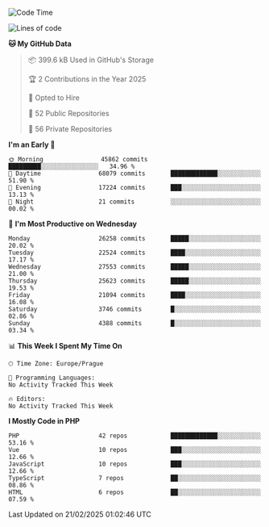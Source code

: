 <!--START_SECTION:waka-->
![Code Time](http://img.shields.io/badge/Code%20Time-1%2C584%20hrs%203%20mins-blue)

![Lines of code](https://img.shields.io/badge/From%20Hello%20World%20I%27ve%20Written-40.1%20million%20lines%20of%20code-blue)

**🐱 My GitHub Data** 

> 📦 399.6 kB Used in GitHub's Storage 
 > 
> 🏆 2 Contributions in the Year 2025
 > 
> 💼 Opted to Hire
 > 
> 📜 52 Public Repositories 
 > 
> 🔑 56 Private Repositories 
 > 
**I'm an Early 🐤** 

```text
🌞 Morning                45862 commits       █████████░░░░░░░░░░░░░░░░   34.96 % 
🌆 Daytime                68079 commits       █████████████░░░░░░░░░░░░   51.90 % 
🌃 Evening                17224 commits       ███░░░░░░░░░░░░░░░░░░░░░░   13.13 % 
🌙 Night                  21 commits          ░░░░░░░░░░░░░░░░░░░░░░░░░   00.02 % 
```
📅 **I'm Most Productive on Wednesday** 

```text
Monday                   26258 commits       █████░░░░░░░░░░░░░░░░░░░░   20.02 % 
Tuesday                  22524 commits       ████░░░░░░░░░░░░░░░░░░░░░   17.17 % 
Wednesday                27553 commits       █████░░░░░░░░░░░░░░░░░░░░   21.00 % 
Thursday                 25623 commits       █████░░░░░░░░░░░░░░░░░░░░   19.53 % 
Friday                   21094 commits       ████░░░░░░░░░░░░░░░░░░░░░   16.08 % 
Saturday                 3746 commits        █░░░░░░░░░░░░░░░░░░░░░░░░   02.86 % 
Sunday                   4388 commits        █░░░░░░░░░░░░░░░░░░░░░░░░   03.34 % 
```


📊 **This Week I Spent My Time On** 

```text
🕑︎ Time Zone: Europe/Prague

💬 Programming Languages: 
No Activity Tracked This Week

🔥 Editors: 
No Activity Tracked This Week
```

**I Mostly Code in PHP** 

```text
PHP                      42 repos            █████████████░░░░░░░░░░░░   53.16 % 
Vue                      10 repos            ███░░░░░░░░░░░░░░░░░░░░░░   12.66 % 
JavaScript               10 repos            ███░░░░░░░░░░░░░░░░░░░░░░   12.66 % 
TypeScript               7 repos             ██░░░░░░░░░░░░░░░░░░░░░░░   08.86 % 
HTML                     6 repos             ██░░░░░░░░░░░░░░░░░░░░░░░   07.59 % 
```




 Last Updated on 21/02/2025 01:02:46 UTC
<!--END_SECTION:waka-->
<!--
**AlexKratky/AlexKratky** is a ✨ _special_ ✨ repository because its `README.md` (this file) appears on your GitHub profile.

Here are some ideas to get you started:

- 🔭 I’m currently working on ...
- 🌱 I’m currently learning ...
- 👯 I’m looking to collaborate on ...
- 🤔 I’m looking for help with ...
- 💬 Ask me about ...
- 📫 How to reach me: ...
- 😄 Pronouns: ...
- ⚡ Fun fact: ...
-->
